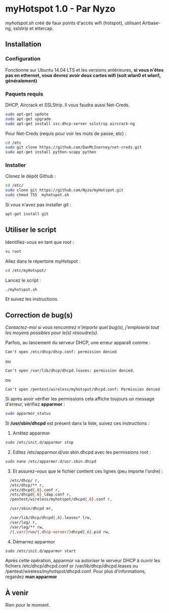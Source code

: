 # myHotspot 1.0 - Par Nyzo
*myhotspot.sh* créé de faux points d'accès wifi (hotspot), utilisant Airbase-ng, sslstrip et ettercap.
## Installation
### Configuration
Fonctionne sur Ubuntu 14.04 LTS et les versions antérieures, **si vous n'êtes pas en ethernet, vous devrez avoir deux cartes wifi (soit wlan0 et wlan1, généralement)**
### Paquets requis
DHCP, Aircrack et SSLStrip. Il vous faudra aussi Net-Creds.
```sh
sudo apt-get update
sudo apt-get upgrade
sudo apt-get install isc-dhcp-server sslstrip aircrack-ng
```
Pour Net-Creds (requis pour voir les mots de passe, etc) :
```sh
cd /etc
sudo git clone https://github.com/DanMcInerney/net-creds.git
sudo apt-get install python-scapy python
```
### Installer
Clonez le dépôt Github :
```sh
cd /etc/
sudo clone git https://github.com/Nyzo/myHotspot.git
sudo chmod 755  myhotspot.sh
```
Si vous n'avez pas installer git :
```sh
apt-get install git
```
## Utiliser le script
Identifiez-vous en tant que root :
```sh
su root
```
Allez dans le répertoire myHotspot :
```sh
cd /etc/myHotspot/
```
Lancez le script :
```sh
./myhotspot.sh
```
Et suivez les instructions.
## Correction de bug(s)
*Contactez-moi si vous rencontrez n'importe quel bug(s), j'emploierai tout les moyens possibles pour le(s) résoudre(s).*

Parfois, au lancement du serveur DHCP, une erreur apparaît comme :
```
Can't open /etc/dhcp/dhcp.conf: permission denied
```
ou
```
Can't open /var/lib/dhcp/dhcpd.leases: permission denied.
```
ou
```
Can't open /pentest/wireless/myhotspot/dhcpd.conf: Permission denied
```

Si après avoir vérifier les permissions cela affiche toujours un message d'erreur, vérifiez **apparmor** :
```sh
sudo apparmor_status
```

Si **/usr/sbin/dhcpd** est présent dans la liste, suivez ces instructions :

1. Arrêtez apparmor
```sh
sudo /etc/init.d/apparmor stop
```
2. Editez /etc/apparmor.d/usr.sbin.dhcpd avec les permissions root :
```sh
sudo nano /etc/apparmor.d/usr.sbin.dhcpd
```
3. Et assurez-vous que le fichier contient ces lignes (peu importe l'ordre) :
```sh
  /etc/dhcp/ r,
  /etc/dhcp/** r,
  /etc/dhcpd{,6}.conf r,
  /etc/dhcpd{,6}_ldap.conf r,
  /pentest/wireless/myhotspot/dhcpd{,6}.conf r,

  /usr/sbin/dhcpd mr,

  /var/lib/dhcp/dhcpd{,6}.leases* lrw,
  /var/log/ r,
  /var/log/** rw,
  /{,var/}run/{,dhcp-server/}dhcpd{,6}.pid rw,
```
4. Démarrez apparmor
```sh
sudo /etc/init.d/apparmor start
```

Après cette opération, apparmor va autoriser le serveur DHCP à ouvrir les fichiers /etc/dhcp/dhcpd.conf or /var/lib/dhcp/dhcpd.leases ou /pentest/wireless/myhotspot/dhcpd.conf. Pour plus d'informations, regardez **man apparmor**

## À venir
Rien pour le moment.
